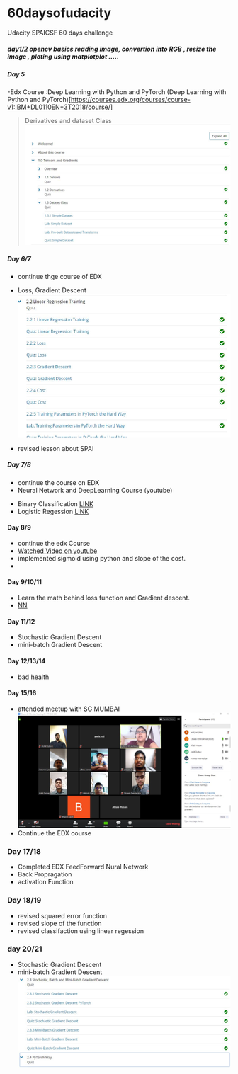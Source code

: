 # 60daysofudacity
Udacity SPAICSF  60 days challenge 


##### day1/2 opencv basics reading image, convertion into RGB , resize the image , ploting using matplotplot .....

##### Day 5 
-Edx Course :Deep Learning with Python and PyTorch 
(Deep Learning with Python and PyTorch)[https://courses.edx.org/courses/course-v1:IBM+DL0110EN+3T2018/course/]
>Derivatives and dataset Class 
![GitHub Logo](/images/Day5.JPG)

##### Day 6/7 
- continue thge course of EDX 
* Loss, Gradient Descent
![Loss, Gradient Descent](/images/day6.JPG)
- revised lesson about SPAI
##### Day 7/8
-  continue the course on EDX 
- Neural Network and DeepLearning Course (youtube)
* Binary Classification [LINK](https://www.youtube.com/watch?v=eqEc66RFY0I&list=PLkDaE6sCZn6Ec-XTbcX1uRg2_u4xOEky0&index=7)
 * Logistic Regession [LINK](https://www.youtube.com/watch?v=eqEc66RFY0I&list=PLkDaE6sCZn6Ec-XTbcX1uRg2_u4xOEky0&index=8)
 
#### Day 8/9
- continue the edx Course 
- [Watched Video on youtube](https://www.youtube.com/watch?v=ZzWaow1Rvho&list=PLxt59R_fWVzT9bDxA76AHm3ig0Gg9S3So)
- implemented sigmoid using python and slope of the cost.
- 

#### Day 9/10/11 
- Learn the math behind loss function and Gradient descent.
- [NN](https://www.youtube.com/watch?v=uHpKdZLutu0&t=11s)

#### Day 11/12
- Stochastic Gradient Descent
- mini-batch Gradient Descent

#### Day 12/13/14 
- bad health

#### Day 15/16
- attended meetup with SG MUMBAI 
![Sg_mumbai](/images/Sg_mumbai.JPG)
- Continue the EDX course

### Day 17/18
- Completed EDX FeedForward Nural Network
- Back Propragation 
- activation Function

### Day 18/19
- revised squared error function
- revised slope of the function 
- revised classifaction using linear regession 
 ### day 20/21
 - Stochastic Gradient Descent
- mini-batch Gradient Descent
![batch gradient descent](/images/2point3.JPG)
